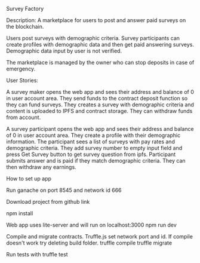 Survey Factory

Description: A marketplace for users to post and answer paid surveys on the blockchain.

Users post surveys with demographic criteria. Survey participants can create profiles with demographic data and then get paid answering surveys. Demographic data input by user is not verified.

The marketplace is managed by the owner who can stop deposits in case of emergency.

User Stories:

A survey maker opens the web app and sees their address and balance of 0 in user account area. They send funds to the contract deposit function so they can fund surveys. They creates a survey with demographic criteria and content is uploaded to IPFS and contract storage. They can withdraw funds from account.

A survey participant opens the web app and sees their address and balance of 0 in user account area. They create a profile with their demographic information. The participant sees a list of surveys with pay rates and demographic criteria. They add survey number to empty input field and press Get Survey button to get survey question from ipfs. Participant submits answer and is paid if they match demographic criteria. They can then withdraw any earnings.



How to set up app

Run ganache on port 8545 and network id 666

Download project from github link

npm install

Web app uses lite-server and will run on localhost:3000
npm run dev

Compile and migrate contracts. Truffle.js set network port and id. If compile doesn't work try deleting build folder.
truffle compile
truffle migrate

Run tests with 
truffle test